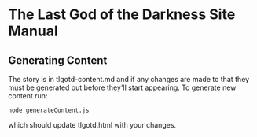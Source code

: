 # The Last God of the Darkness Site Manual

## Generating Content

The story is in tlgotd-content.md and if any changes are made to that they must be generated out before they'll start appearing. To generate new content run:

```node generateContent.js```

which should update tlgotd.html with your changes.
